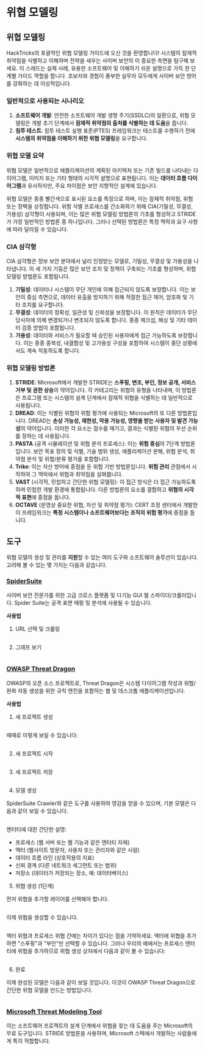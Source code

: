 # 위협 모델링

## 위협 모델링

HackTricks의 포괄적인 위협 모델링 가이드에 오신 것을 환영합니다! 시스템의 잠재적 취약점을 식별하고 이해하며 전략을 세우는 사이버 보안의 이 중요한 측면을 탐구해 보세요. 이 스레드는 실제 사례, 유용한 소프트웨어 및 이해하기 쉬운 설명으로 가득 찬 단계별 가이드 역할을 합니다. 초보자와 경험이 풍부한 실무자 모두에게 사이버 보안 방어를 강화하는 데 이상적입니다.

### 일반적으로 사용되는 시나리오

1. **소프트웨어 개발**: 안전한 소프트웨어 개발 생명 주기(SSDLC)의 일환으로, 위협 모델링은 개발 초기 단계에서 **잠재적 취약점의 출처를 식별하는 데 도움**을 줍니다.
2. **침투 테스트**: 침투 테스트 실행 표준(PTES) 프레임워크는 테스트를 수행하기 전에 **시스템의 취약점을 이해하기 위한 위협 모델링**을 요구합니다.

### 위협 모델 요약

위협 모델은 일반적으로 애플리케이션의 계획된 아키텍처 또는 기존 빌드를 나타내는 다이어그램, 이미지 또는 기타 형태의 시각적 설명으로 표현됩니다. 이는 **데이터 흐름 다이어그램**과 유사하지만, 주요 차이점은 보안 지향적인 설계에 있습니다.

위협 모델은 종종 빨간색으로 표시된 요소를 특징으로 하며, 이는 잠재적 취약점, 위험 또는 장벽을 상징합니다. 위험 식별 프로세스를 간소화하기 위해 CIA(기밀성, 무결성, 가용성) 삼각형이 사용되며, 이는 많은 위협 모델링 방법론의 기초를 형성하고 STRIDE가 가장 일반적인 방법론 중 하나입니다. 그러나 선택된 방법론은 특정 맥락과 요구 사항에 따라 달라질 수 있습니다.

### CIA 삼각형

CIA 삼각형은 정보 보안 분야에서 널리 인정받는 모델로, 기밀성, 무결성 및 가용성을 나타냅니다. 이 세 가지 기둥은 많은 보안 조치 및 정책이 구축되는 기초를 형성하며, 위협 모델링 방법론도 포함됩니다.

1. **기밀성**: 데이터나 시스템이 무단 개인에 의해 접근되지 않도록 보장합니다. 이는 보안의 중심 측면으로, 데이터 유출을 방지하기 위해 적절한 접근 제어, 암호화 및 기타 조치를 요구합니다.
2. **무결성**: 데이터의 정확성, 일관성 및 신뢰성을 보장합니다. 이 원칙은 데이터가 무단 당사자에 의해 변경되거나 변조되지 않도록 합니다. 종종 체크섬, 해싱 및 기타 데이터 검증 방법이 포함됩니다.
3. **가용성**: 데이터와 서비스가 필요할 때 승인된 사용자에게 접근 가능하도록 보장합니다. 이는 종종 중복성, 내결함성 및 고가용성 구성을 포함하여 시스템이 중단 상황에서도 계속 작동하도록 합니다.

### 위협 모델링 방법론

1. **STRIDE**: Microsoft에서 개발한 STRIDE는 **스푸핑, 변조, 부인, 정보 공개, 서비스 거부 및 권한 상승**의 약어입니다. 각 카테고리는 위협의 유형을 나타내며, 이 방법론은 프로그램 또는 시스템의 설계 단계에서 잠재적 위협을 식별하는 데 일반적으로 사용됩니다.
2. **DREAD**: 이는 식별된 위협의 위험 평가에 사용되는 Microsoft의 또 다른 방법론입니다. DREAD는 **손상 가능성, 재현성, 악용 가능성, 영향을 받는 사용자 및 발견 가능성**의 약어입니다. 이러한 각 요소는 점수를 매기고, 결과는 식별된 위협의 우선 순위를 정하는 데 사용됩니다.
3. **PASTA** (공격 시뮬레이션 및 위협 분석 프로세스): 이는 **위험 중심**의 7단계 방법론입니다. 보안 목표 정의 및 식별, 기술 범위 생성, 애플리케이션 분해, 위협 분석, 취약점 분석 및 위험/분류 평가를 포함합니다.
4. **Trike**: 이는 자산 방어에 중점을 둔 위험 기반 방법론입니다. **위험 관리** 관점에서 시작하여 그 맥락에서 위협과 취약점을 살펴봅니다.
5. **VAST** (시각적, 민첩하고 간단한 위협 모델링): 이 접근 방식은 더 접근 가능하도록 하며 민첩한 개발 환경에 통합됩니다. 다른 방법론의 요소를 결합하고 **위협의 시각적 표현**에 중점을 둡니다.
6. **OCTAVE** (운영상 중요한 위협, 자산 및 취약점 평가): CERT 조정 센터에서 개발한 이 프레임워크는 **특정 시스템이나 소프트웨어보다는 조직의 위험 평가**에 중점을 둡니다.

## 도구

위협 모델의 생성 및 관리를 **지원**할 수 있는 여러 도구와 소프트웨어 솔루션이 있습니다. 고려해 볼 수 있는 몇 가지는 다음과 같습니다.

### [SpiderSuite](https://github.com/3nock/SpiderSuite)

사이버 보안 전문가를 위한 고급 크로스 플랫폼 및 다기능 GUI 웹 스파이더/크롤러입니다. Spider Suite는 공격 표면 매핑 및 분석에 사용될 수 있습니다.

**사용법**

1. URL 선택 및 크롤링

<figure><img src="../images/threatmodel_spidersuite_1.png" alt=""><figcaption></figcaption></figure>

2. 그래프 보기

<figure><img src="../images/threatmodel_spidersuite_2.png" alt=""><figcaption></figcaption></figure>

### [OWASP Threat Dragon](https://github.com/OWASP/threat-dragon/releases)

OWASP의 오픈 소스 프로젝트로, Threat Dragon은 시스템 다이어그램 작성과 위협/완화 자동 생성을 위한 규칙 엔진을 포함하는 웹 및 데스크톱 애플리케이션입니다.

**사용법**

1. 새 프로젝트 생성

<figure><img src="../images/create_new_project_1.jpg" alt=""><figcaption></figcaption></figure>

때때로 이렇게 보일 수 있습니다:

<figure><img src="../images/1_threatmodel_create_project.jpg" alt=""><figcaption></figcaption></figure>

2. 새 프로젝트 시작

<figure><img src="../images/launch_new_project_2.jpg" alt=""><figcaption></figcaption></figure>

3. 새 프로젝트 저장

<figure><img src="../images/save_new_project.jpg" alt=""><figcaption></figcaption></figure>

4. 모델 생성

SpiderSuite Crawler와 같은 도구를 사용하여 영감을 얻을 수 있으며, 기본 모델은 다음과 같이 보일 수 있습니다.

<figure><img src="../images/0_basic_threat_model.jpg" alt=""><figcaption></figcaption></figure>

엔터티에 대한 간단한 설명:

- 프로세스 (웹 서버 또는 웹 기능과 같은 엔터티 자체)
- 액터 (웹사이트 방문자, 사용자 또는 관리자와 같은 사람)
- 데이터 흐름 라인 (상호작용의 지표)
- 신뢰 경계 (다른 네트워크 세그먼트 또는 범위)
- 저장소 (데이터가 저장되는 장소, 예: 데이터베이스)

5. 위협 생성 (1단계)

먼저 위협을 추가할 레이어를 선택해야 합니다.

<figure><img src="../images/3_threatmodel_chose-threat-layer.jpg" alt=""><figcaption></figcaption></figure>

이제 위협을 생성할 수 있습니다.

<figure><img src="../images/4_threatmodel_create-threat.jpg" alt=""><figcaption></figcaption></figure>

액터 위협과 프로세스 위협 간에는 차이가 있다는 점을 기억하세요. 액터에 위협을 추가하면 "스푸핑"과 "부인"만 선택할 수 있습니다. 그러나 우리의 예에서는 프로세스 엔터티에 위협을 추가하므로 위협 생성 상자에서 다음과 같이 볼 수 있습니다:

<figure><img src="../images/2_threatmodel_type-option.jpg" alt=""><figcaption></figcaption></figure>

6. 완료

이제 완성된 모델은 다음과 같이 보일 것입니다. 이것이 OWASP Threat Dragon으로 간단한 위협 모델을 만드는 방법입니다.

<figure><img src="../images/threat_model_finished.jpg" alt=""><figcaption></figcaption></figure>

### [Microsoft Threat Modeling Tool](https://aka.ms/threatmodelingtool)

이는 소프트웨어 프로젝트의 설계 단계에서 위협을 찾는 데 도움을 주는 Microsoft의 무료 도구입니다. STRIDE 방법론을 사용하며, Microsoft 스택에서 개발하는 사람들에게 특히 적합합니다.
